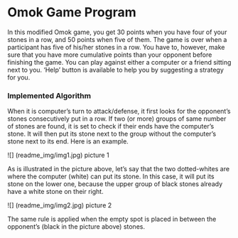 Omok Game Program
=================

In this modified Omok game, you get 30 points when you have four of your stones in a row, and 50 points when five of them. The game is over when a participant has five of his/her stones in a row. You have to, however, make sure that you have more cumulative points than your opponent before finishing the game.
You can play against either a computer or a friend sitting next to you. 
‘Help’ button is available to help you by suggesting a strategy for you.

### **Implemented Algorithm**
When it is computer’s turn to attack/defense, it first looks for the opponent’s stones consecutively put in a row. If two (or more) groups of same number of stones are found, it is set to check if their ends have the computer’s stone. It will then put its stone next to the group without the computer’s stone next to its end. Here is an example.

![] (readme_img/img1.jpg)
picture 1


As is illustrated in the picture above, let’s say that the two dotted-whites are where the computer (white) can put its stone. In this case, it will put its stone on the lower one, because the upper group of black stones already have a white stone on their right.

![] (readme_img/img2.jpg)
picture 2

The same rule is applied when the empty spot is placed in between the opponent’s (black in the picture above) stones.
